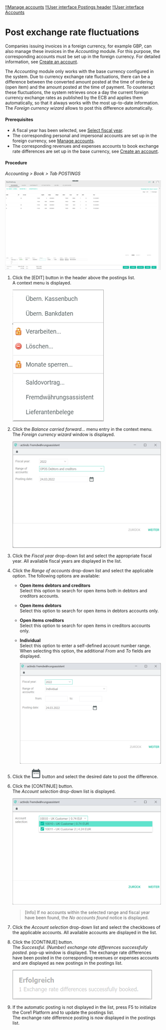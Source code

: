 [!!Manage accounts](../Integration/03_ManageAccounts.md)
[!!User interface Postings header](../UserInterface/01_Header.md)
[!!User interface Accounts](../UserInterface/02b_Accounts.md)

# Post exchange rate fluctuations

Companies issuing invoices in a foreign currency, for example GBP, can also manage these invoices in the *Accounting* module. For this purpose, the corresponding accounts must be set up in the foreign currency. For detailed information, see [Create an account](../Integration/03_ManageAccounts.md#create-an-account).

The *Accounting* module only works with the base currency configured in the system. Due to currency exchange rate fluctuations, there can be a difference between the converted amount posted at the time of ordering (open item) and the amount posted at the time of payment. To counteract these fluctuations, the system retrieves once a day the current foreign currency exchange rates as published by the ECB and applies them automatically, so that it always works with the most up-to-date information. The *Foreign currency wizard* allows to post this difference automatically.

#### Prerequisites

- A fiscal year has been selected, see [Select fiscal year](./01_SelectFiscalYear.md).
- The corresponding personal and impersonal accounts are set up in the foreign currency, see [Manage accounts](../Integration/03_ManageAccounts.md).
- The corresponding revenues and expenses accounts to book exchange rate differences are set up in the base currency, see [Create an account](../Integration/03_ManageAccounts.md#create-an-account).

#### Procedure

*Accounting > Book > Tab POSTINGS*

![Postings](../../Assets/Screenshots/RetailSuiteAccounting/Book/Bookings/Bookings.png "[Postings]")

1. Click the [EDIT] button in the header above the postings list.  
    A context menu is displayed.

    ![Edit](../../Assets/Screenshots/RetailSuiteAccounting/Book/Edit.png "[Edit]")

2. Click the *Balance carried forward...* menu entry in the context menu.     
    The *Foreign currency wizard* window is displayed.

    ![Foreign currency wizard](../../Assets/Screenshots/RetailSuiteAccounting/Book/ForeignCurrencyWizard01.png "[Foreign currency wizard]")

3. Click the *Fiscal year* drop-down list and select the appropriate fiscal year. All available fiscal years are displayed in the list.

4. Click the *Range of accounts* drop-down list and select the applicable option. The following options are available:  

    - **Open items debtors and creditors**  
        Select this option to search for open items both in debtors and creditors accounts.
    - **Open items debtors**  
        Select this option to search for open items in debtors accounts only.
    - **Open items creditors**  
        Select this option to search for open items in creditors accounts only.
    - **Individual**  
        Select this option to enter a self-defined account number range. When selecting this option, the additional *From* and *To* fields are displayed.  

        ![Foreign currency wizard](../../Assets/Screenshots/RetailSuiteAccounting/Book/ForeignCurrencyWizard02.png "[Foreign currency wizard]")

5. Click the ![Calendar](../../Assets/Icons/Calendar.png "[Calendar]") button and select the desired date to post the difference.

6. Click the [CONTINUE] button.  
    The *Account selection* drop-down list is displayed.

    ![Account selection](../../Assets/Screenshots/RetailSuiteAccounting/Book/ForeignCurrencyWizard03.png "[Account selection]")

    > [Info] If no accounts within the selected range and fiscal year have been found, the *No accounts found* notice is displayed.

7. Click the *Account selection* drop-down list and select the checkboxes of the applicable accounts. All available accounts are displayed in the list.

8. Click the [CONTINUE] button.   
    The *Successful. (Number) exchange rate differences successfully posted.* pop-up window is displayed. The exchange rate differences have been posted in the corresponding revenues or expenses accounts and are displayed as new postings in the postings list.

    ![Successful](../../Assets/Screenshots/RetailSuiteAccounting/Book/ExchangeRateDiffSuccessful.png "[Successful]")

9. If the automatic posting is not displayed in the list, press F5 to initialize the Core1 Platform and to update the postings list.  
    The exchange rate difference posting is now displayed in the postings list.
